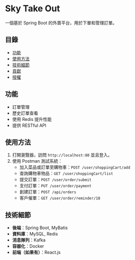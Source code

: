 # Sky Take Out
一個基於 Spring Boot 的外賣平台，用於下單和管理訂單。

## 目錄
- [功能](#功能)
- [使用方法](#使用方法)
- [技術細節](#技術細節)
- [貢獻](#貢獻)
- [授權](#授權)

## 功能
- 訂單管理
- 歷史訂單查看
- 使用 Redis 提升性能
- 提供 RESTful API

## 使用方法
1. 打開瀏覽器，訪問 `http://localhost:80` 並且登入。
2. 使用 Postman 測試系統：
   - 加入菜品或訂單至購物車：`POST /user/shoppingCart/add`
   - 查詢購物車物品：`GET /user/shoppingCart/list`
   - 提交訂單：`POST /user/order/submit`
   - 支付訂單：`PUT /user/order/payment`
   - 創建訂單：`POST /api/orders`
   - 客戶催單：`GET /user/order/reminder/18`
  
## 技術細節
- **後端**：Spring Boot, MyBatis
- **資料庫**：MySQL, Redis
- **消息隊列**：Kafka
- **容器化**：Docker
- **前端（如果有）**：React.js



